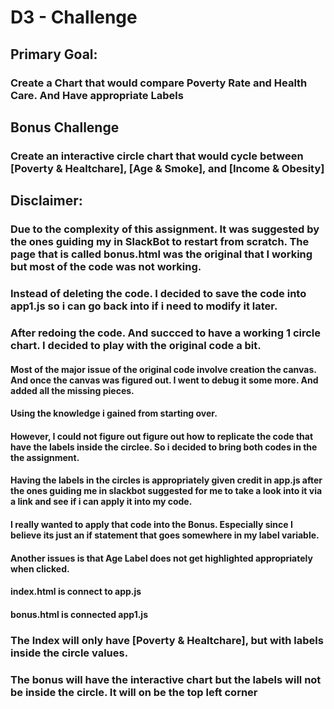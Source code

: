 # D3 - Challenge



## Primary Goal: 
### Create a Chart that would compare Poverty Rate and Health Care. And Have appropriate Labels

## Bonus Challenge
### Create an interactive circle chart that would cycle between [Poverty & Healtchare], [Age & Smoke], and [Income & Obesity] 

## Disclaimer: 
### Due to the complexity of this assignment. It was suggested by the ones guiding my in SlackBot to restart from scratch. The page that is called bonus.html was the original that I working but most of the code was not working.
### Instead of deleting the code. I decided to save the code into app1.js so i can go back into if i need to modify it later.  
### After redoing the code. And succced to have a working 1 circle chart. I decided to play with the original code a bit.
#### Most of the major issue of the original code involve creation the canvas. And once the canvas was figured out. I went to debug it some more. And added all the missing pieces.
#### Using the knowledge i gained from starting over. 
#### However, I could not figure out figure out how to replicate the code that have the labels inside the circlee. So i decided to bring both codes in the the assignment.
#### Having the labels in the circles is appropriately given credit in app.js after the ones guiding me in slackbot suggested for me to take a look into  it via a link and see if i can apply it into my code.
#### I really wanted to apply that code into the Bonus. Especially since I believe its just an if statement that goes somewhere in my label variable. 
#### Another issues is that Age Label does not get highlighted appropriately when clicked.

#### index.html is connect to app.js
#### bonus.html is connected app1.js

### The Index will only have [Poverty & Healtchare], but with labels inside the circle values.
### The bonus will have the interactive chart but the labels will not be inside the circle. It will on be the top left corner
